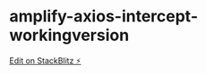 # amplify-axios-intercept-workingversion

[Edit on StackBlitz ⚡️](https://stackblitz.com/edit/amplify-axios-intercept-workingversion)